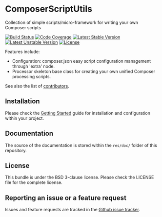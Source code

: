 # ComposerScriptUtils
Collection of simple scripts/micro-framework for writing your own Composer scripts

[![Build Status](https://travis-ci.org/habuio/ComposerScriptUtils.svg?branch=master)](https://travis-ci.org/habuio/ComposerScriptUtils) [![Code Coverage](https://scrutinizer-ci.com/g/habuio/ComposerScriptUtils/badges/coverage.png?b=master)](https://scrutinizer-ci.com/g/habuio/ComposerScriptUtils/?branch=master) [![Latest Stable Version](https://poser.pugx.org/habu/composer-script-utils/v/stable)](https://packagist.org/packages/habu/composer-script-utils) [![Latest Unstable Version](https://poser.pugx.org/habu/composer-script-utils/v/unstable)](https://packagist.org/packages/habu/composer-script-utils)  [![License](https://poser.pugx.org/habu/composer-script-utils/license)](https://packagist.org/packages/habu/composer-script-utils) 

Features include:

* Configuration: composer.json easy script configuration management through 'extra' node.
* Processor skeleton base class for creating your own unified Composer processing scripts.

See also the list of [contributors](https://github.com/habuio/ComposerScriptUtils/contributors).


## Installation

Please check the [Getting Started](res/doc/index.rst) guide for installation and configuration within your project.

## Documentation

The source of the documentation is stored within the `res/doc/` folder of this repository.

## License

This bundle is under the BSD 3-clause license. Please check the LICENSE file for the complete license.

## Reporting an issue or a feature request

Issues and feature requests are tracked in the [Github issue tracker](https://github.com/habuio/ComposerScriptUtils/issues).
